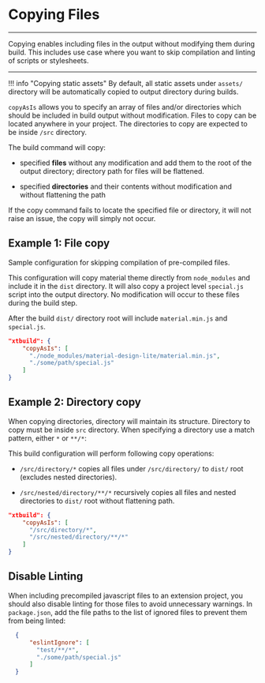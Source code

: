 # Copying Files

* * *

<p class='page-intro'>Copying enables including files in the output without modifying them during build.
This includes use case where you want to skip compilation and linting of scripts or stylesheets.</p>

* * *

!!! info "Copying static assets"
    By default, all static assets under `assets/` directory will be automatically
    copied to output directory during builds.
 

`copyAsIs` allows you to specify an array of files and/or directories which should be included in build output
without modification. Files to copy can be located anywhere in your project. The directories to copy are expected to be inside `/src` directory.
  
The build command will copy: 

- specified **files** without any modification and add them to the root of the output directory;
  directory path for files will be flattened.

- specified **directories** and their contents without modification and without flattening the path

If the copy command fails to locate the specified file or directory, it will not
raise an issue, the copy will simply not occur.

## Example 1: File copy

Sample configuration for skipping compilation of pre-compiled files.

This configuration will copy material theme directly from `node_modules` 
and include it in the `dist` directory. It will also copy a project level `special.js` 
script into the output directory. No modification will occur to these files during the build step.  

After the build `dist/` directory root will include `material.min.js` and `special.js`.

```json
"xtbuild": {
    "copyAsIs": [
      "./node_modules/material-design-lite/material.min.js",
      "./some/path/special.js"
    ]
}
```


## Example 2: Directory copy

When copying directories, directory will maintain its structure. Directory to copy must be 
inside `src` directory. When specifying a directory use a match pattern, either `*` or `**/*`:

This build configuration will perform following copy operations:

- `/src/directory/*` copies all files under `/src/directory/`  to `dist/` root (excludes nested directories).

- `/src/nested/directory/**/*` recursively copies all files and nested directories to `dist/` root without flattening path.
 

```json
"xtbuild": {
    "copyAsIs": [
      "/src/directory/*",
      "/src/nested/directory/**/*"
    ]
}
```

## Disable Linting

When including precompiled javascript files to an extension project, you should also 
disable linting for those files to avoid unnecessary warnings. In `package.json`, 
add the file paths to the list of ignored files to prevent them from being linted:

```json
  {  
      "eslintIgnore": [
        "test/**/*",
        "./some/path/special.js"
      ]
  }
```
